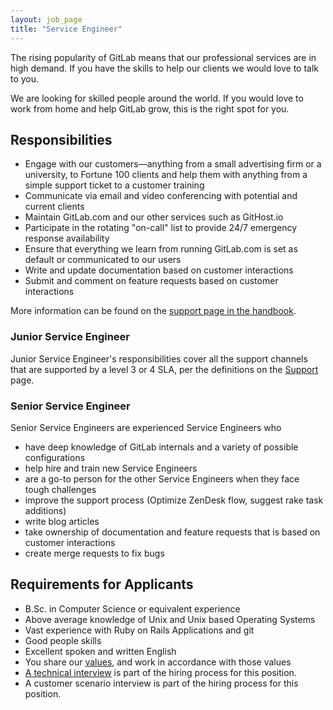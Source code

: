 ```yaml
---
layout: job_page
title: "Service Engineer"
---
```

The rising popularity of GitLab means that our professional services are in high demand.
If you have the skills to help our clients we would love to talk to you.  

We are looking for skilled people around the world. If you would love to
work from home and help GitLab grow, this is the right spot for you.

## Responsibilities

* Engage with our customers—anything from a small advertising firm or a university, to Fortune 100 clients and
help them with anything from a simple support ticket to a customer training
* Communicate via email and video conferencing with potential and current clients
* Maintain GitLab.com and our other services such as GitHost.io
* Participate in the rotating "on-call" list to provide 24/7 emergency response availability
* Ensure that everything we learn from running GitLab.com is set as default or communicated to our users
* Write and update documentation based on customer interactions
* Submit and comment on feature requests based on customer interactions

More information can be found on the [support page in the handbook](https://about.gitlab.com/handbook/support/).

### Junior Service Engineer

Junior Service Engineer's responsibilities cover all the support channels that are
supported by a level 3 or 4 SLA, per the definitions on the [Support](/handbook/support/#sla) page.

### Senior Service Engineer

Senior Service Engineers are experienced Service Engineers who

* have deep knowledge of GitLab internals and a variety of possible configurations
* help hire and train new Service Engineers
* are a go-to person for the other Service Engineers when they face tough challenges
* improve the support process (Optimize ZenDesk flow, suggest rake task additions)
* write blog articles
* take ownership of documentation and feature requests that is based on customer interactions
* create merge requests to fix bugs

## Requirements for Applicants

* B.Sc. in Computer Science or equivalent experience
* Above average knowledge of Unix and Unix based Operating Systems
* Vast experience with Ruby on Rails Applications and git
* Good people skills
* Excellent spoken and written English
* You share our [values](/handbook/#values), and work in accordance with those values
* [A technical interview](/jobs/#technical-interview) is part of the hiring process for this position.
* A customer scenario interview is part of the hiring process for this position.
